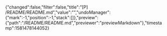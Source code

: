 {"changed":false,"filter":false,"title":"[P] /README/README.md","value":"","undoManager":{"mark":-1,"position":-1,"stack":[]},"preview":{"path":"/README/README.md","previewer":"previewMarkdown"},"timestamp":1581478144052}